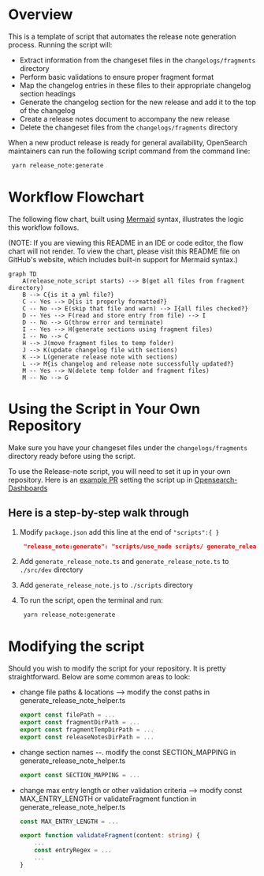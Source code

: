 # Overview
This is a template of script that automates the release note generation process. Running the script will:
 - Extract information from the changeset files in the `changelogs/fragments` directory
 - Perform basic validations to ensure proper fragment format
 - Map the changelog entries in these files to their appropriate changelog section headings
 - Generate the changelog section for the new release and add it to the top of the changelog
 - Create a release notes document to accompany the new release
 - Delete the changeset files from the `changelogs/fragments` directory

When a new product release is ready for general availability, OpenSearch maintainers can run the following script command from the command line:
```bash
 yarn release_note:generate
```

# Workflow Flowchart

The following flow chart, built using [Mermaid](https://mermaid.js.org/) syntax, illustrates the logic this workflow follows.

(NOTE: If you are viewing this README in an IDE or code editor, the flow chart will not render. To view the chart, please visit this README file on GitHub's website, which includes built-in support for Mermaid syntax.)

```mermaid
graph TD
    A(release_note_script starts) --> B(get all files from fragment directory)
    B --> C{is it a yml file?}
    C -- Yes --> D{is it properly formatted?}
    C -- No --> E(skip that file and warn) --> I{all files checked?}
    D -- Yes --> F(read and store entry from file) --> I
    D -- No --> G(throw error and terminate)
    I -- Yes --> H(generate sections using fragment files)
    I -- No --> C
    H --> J(move fragment files to temp folder)
    J --> K(update changelog file with sections)
    K --> L(generate release note with sections)
    L --> M{is changelog and release note successfully updated?}
    M -- Yes --> N(delete temp folder and fragment files)
    M -- No --> G
```
# Using the Script in Your Own Repository

Make sure you have your changeset files under the `changelogs/fragments` directory ready before using the script.

To use the Release-note script, you will need to set it up in your own repository. Here is an [example PR](https://github.com/MadaniKK/OpenSearch-Dashboards/pull/3/files) setting the script up in [Opensearch-Dashboards](https://github.com/opensearch-project/OpenSearch-Dashboards)

## Here is a step-by-step walk through

1. Modify `package.json`
   add this line at the end of `"scripts":{ }`
   ```json
    "release_note:generate": "scripts/use_node scripts/ generate_release_note"
   ```
2. Add `generate_release_note.ts` and `generate_release_note.ts` to `./src/dev` directory

3. Add `generate_release_note.js` to `./scripts` directory

4. To run the script, open the terminal and run:
   ```bash
    yarn release_note:generate
   ```
   
# Modifying the script
Should you wish to modify the script for your repository. It is pretty straightforward. Below are some common areas to look:
- change file paths & locations --> modify the const paths in generate_release_note_helper.ts
    ```typescript
    export const filePath = ...
    export const fragmentDirPath = ...
    export const fragmentTempDirPath = ...
    export const releaseNotesDirPath = ...
    ```
- change section names --. modify the const SECTION_MAPPING in generate_release_note_helper.ts
    ```typescript
    export const SECTION_MAPPING = ...
    ```
- change max entry length or other validation criteria --> modify const MAX_ENTRY_LENGTH or validateFragment function in generate_release_note_helper.ts
    ```typescript
    const MAX_ENTRY_LENGTH = ...
    ```
    ```typescript
    export function validateFragment(content: string) {
        ...
        const entryRegex = ...
        ...
    }
    ```
